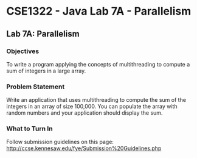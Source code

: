 # CSE1322 - Java Lab 7A - Parallelism

## Lab 7A: Parallelism

### Objectives

To write a program applying the concepts of multithreading to compute a sum of integers in a large array.

### Problem Statement

Write an application that uses multithreading to compute the sum of the integers in an array of size 100,000. You can populate the array with random numbers and your application should display the sum.

### What to Turn In

Follow submission guidelines on this page: http://ccse.kennesaw.edu/fye/Submission%20Guidelines.php